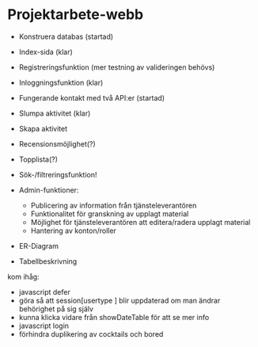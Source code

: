 # Projektarbete-webb

* Konstruera databas (startad)
* Index-sida (klar)
* Registreringsfunktion (mer testning av valideringen behövs)
* Inloggningsfunktion (klar)
* Fungerande kontakt med två API:er (startad)
* Slumpa aktivitet (klar)
* Skapa aktivitet 
* Recensionsmöjlighet(?)
* Topplista(?)
* Sök-/filtreringsfunktion!

* Admin-funktioner:
    * Publicering av information från tjänsteleverantören
    * Funktionalitet för granskning av upplagt material
    * Möjlighet för tjänsteleverantören att editera/radera upplagt material
    * Hantering av konton/roller

* ER-Diagram
* Tabellbeskrivning



kom ihåg:
* javascript defer
* göra så att session[usertype ] blir uppdaterad om man ändrar behörighet på sig själv
* kunna klicka vidare från showDateTable för att se mer info
* javascript login
* förhindra duplikering av cocktails och bored